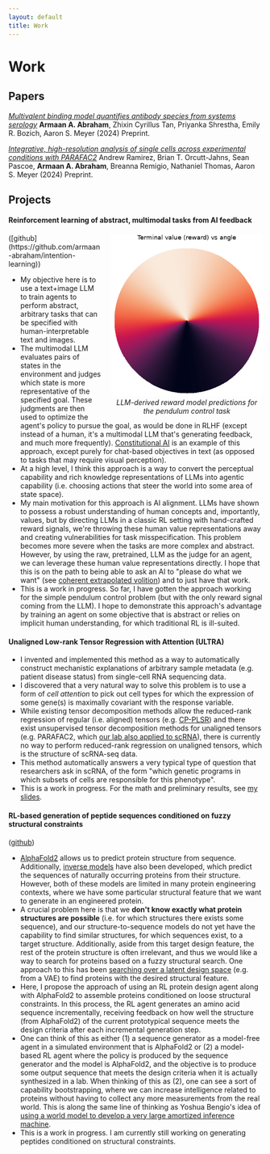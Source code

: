```yaml
---
layout: default
title: Work
---
```


# Work

## Papers

*[Multivalent binding model quantifies antibody species from systems
serology](https://www.biorxiv.org/content/10.1101/2024.07.05.602296v1)* __Armaan A.
Abraham__, Zhixin Cyrillus Tan, Priyanka Shrestha, Emily R. Bozich, Aaron S. Meyer (2024) Preprint.

_[Integrative, high-resolution analysis of single cells across experimental
conditions with
PARAFAC2](https://www.biorxiv.org/content/10.1101/2024.07.29.605698v1)_ Andrew
Ramirez, Brian T. Orcutt-Jahns, Sean Pascoe, __Armaan A. Abraham__, Breanna Remigio,
Nathaniel Thomas, Aaron S. Meyer (2024) Preprint.

## Projects

#### **Reinforcement learning of abstract, multimodal tasks from AI feedback**

<div style="float: right; margin-left: 20px; max-width: 300px">  
<img src="/assets/images/terminal_model.png" alt="Reward model visualization">
<figcaption style="text-align: center; font-style: italic;">LLM-derived reward model predictions for the pendulum control task</figcaption>
</div>
([github](https://github.com/armaan-abraham/intention-learning))

- My objective here is to use a text+image LLM to train agents to perform
abstract, arbitrary tasks that can be specified with human-interpretable text
and images.
- The multimodal LLM evaluates pairs of states in the environment and judges
which state is more representative of the specified goal. These judgments are
then used to optimize the agent's policy to pursue the goal, as would be done in
RLHF (except instead of a human, it's a multimodal LLM that's generating
feedback, and much more frequently). [Constitutional
AI](https://arxiv.org/abs/2212.08073) is an example of this approach, except
purely for chat-based objectives in text (as opposed to tasks that may require
visual perception).
- At a high level, I think this approach is a way to convert the perceptual
capability and rich knowledge representations of LLMs into agentic capability (i.e.
choosing actions that steer the world into some area of state space).
- My main motivation for this approach is AI alignment. LLMs have shown to
possess a robust understanding of human concepts and, importantly, values, but
by directing LLMs in a classic RL setting with hand-crafted reward signals,
we're throwing these human value representations away and creating
vulnerabilities for task misspecification. This problem becomes more severe when
the tasks are more complex and abstract. However, by using the raw, pretrained,
LLM as the judge for an agent, we can leverage these human value representations
directly. I hope that this is on the path to being able to ask an AI to "please
do what we want" (see [coherent extrapolated
volition](https://intelligence.org/files/CEV.pdf)) and to just have that work.
- This is a work in progress. So far, I have gotten the approach working for the
simple pendulum control problem (but with the only reward signal coming from the
LLM). I hope to demonstrate this approach's advantage by training an agent on
some objective that is abstract or relies on implicit human understanding, for
which traditional RL is ill-suited.

#### **Unaligned Low-rank Tensor Regression with Attention (ULTRA)**

- I invented and implemented this method as a way to automatically construct
mechanistic explanations of arbitrary sample metadata (e.g. patient disease
status) from single-cell RNA sequencing data.
- I discovered that a very natural way to solve this problem is to use a form of
*cell attention* to pick out cell types for which the expression of some gene(s) is maximally
covariant with the response variable.
- While existing tensor decomposition methods allow the reduced-rank
regression of regular (i.e. aligned) tensors (e.g.
[CP-PLSR](https://www.semanticscholar.org/paper/Multiway-calibration.-Multilinear-PLS-Bro/5d7a1f4c37d36b804183d4240a304d1539cf5551))
and there exist unsupervised tensor decomposition methods for unaligned
tensors (e.g. PARAFAC2, which [our lab also applied to
scRNA](https://www.biorxiv.org/content/10.1101/2024.07.29.605698v1)), there
is currently no way to perform reduced-rank regression on unaligned tensors,
which is the structure of scRNA-seq data.
- This method automatically answers a very typical type of question that
researchers ask in scRNA, of the form "which genetic programs in which subsets
of cells are responsible for this phenotype".
- This is a work in progress. For the math and preliminary results, see [my
slides](/assets/Armaan_unaligned_tensor_regression_presentation.pptx).

#### **RL-based generation of peptide sequences conditioned on fuzzy structural constraints**
([github](https://github.com/armaan-abraham/Qres))
- [AlphaFold2](https://www.nature.com/articles/s41586-021-03819-2) allows us to
predict protein structure from sequence. Additionally, [inverse
models](https://www.biorxiv.org/content/10.1101/2022.04.10.487779v2) have also
been developed, which predict the sequences of naturally occurring proteins from
their structure. However, both of these models are limited in many protein
engineering contexts, where we have some particular structural feature that we
want to generate in an engineered protein. 
- A crucial problem here is that we __don't know exactly what protein structures
are possible__ (i.e. for which structures there exists some sequence), and our
structure-to-sequence models do not yet have the capability to find similar
structures, for which sequences exist, to a target structure. Additionally,
aside from this target design feature, the rest of the protein structure is often
irrelevant, and thus we would like a way to search for proteins based on a fuzzy
structural search.  One approach to this has been [searching over a latent
design
space](https://journals.plos.org/ploscompbiol/article?id=10.1371/journal.pcbi.1010271)
(e.g. from a VAE) to find proteins with the desired structural feature.
- Here, I propose the approach of using an RL protein design agent along with
AlphaFold2 to assemble proteins conditioned on loose structural constraints. In
this process, the RL agent generates an amino acid sequence incrementally,
receiving feedback on how well the structure (from AlphaFold2) of the current
prototypical sequence meets the design criteria after each incremental
generation step.
- One can think of this as either (1) a sequence generator as a model-free agent
in a simulated environment that is AlphaFold2 or (2) a model-based RL agent
where the policy is produced by the sequence generator and the model is
AlphaFold2, and the objective is to produce some output sequence that meets the
design criteria when it is actually synthesized in a lab. When thinking of this
as (2), one can see a sort of capability bootstrapping, where we can increase
intelligence related to proteins without having to collect any more measurements
from the real world. This is along the same line of thinking as Yoshua Bengio's
idea of [using a world model to develop a very large amortized inference
machine](https://yoshuabengio.org/2023/03/21/scaling-in-the-service-of-reasoning-model-based-ml/).
- This is a work in progress. I am currently still working on generating
peptides conditioned on structural constraints.
